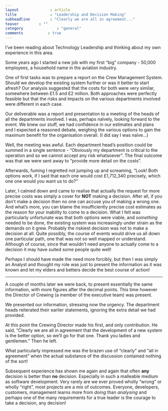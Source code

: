 ```yaml
---
layout              : article
title               : "Leadership and Decision Making"
subheadline         : "Clearly we are all in agreement..."
teaser         : ""
category               : "general"
comments           : true
---
```

I’ve been reading about Technology Leadership and thinking about my own experience in this area.

Some years ago I started a new job with my first “big” company - 50,000 employees, a household name in the aviation industry.

One of first tasks was to prepare a report on the Crew Management System. Should we develop the existing system further or was it better to start afresh? Our analysis suggested that the costs for both were very similar, somewhere between £1.5 and £2 million. Both approaches were perfectly feasible but that the risks and impacts on the various departments involved were different in each case.

Our deliverable was a report and presentation to a meeting of the heads of all the departments involved. I was, perhaps naïvely, looking forward to the event. We knew our stuff, we had confidence in our estimates and plans and I expected a reasoned debate, weighing the various options to gain the maximum benefit for the organisation overall. (I did say I was naïve…)

Well, the meeting was awful. Each department head’s position could be summed in a single sentence - “Obviously my department is critical to the operation and so we cannot accept any risk whatsoever”. The final outcome was that we were sent away to “provide more detail on the costs”.

Afterwards, fuming I regretted not jumping up and screaming, “Look! Both options work, if I said that each one would cost £1,712,340 precisely, which one one would you want us to do?"

Later, I calmed down and came to realise that actually the request for more precise costs was simply a cover for **NOT** making a decision. After all, if you don’t make a decision then no one can accuse you of making a wrong one. And what’s more, you can blame the insufficiently precise cost estimates as the reason for your inability to come to a decision. What I felt was particularly unfortunate was that both options were viable, and *something* needed to be done, the existing system was increasingly under strain as the demands on it grew. Probably the riskiest decision was not to make a decision at all. Quite possibly, the course of events would drive us all down one particular path, one that was not so well mapped or understand. Although of course, since that wouldn’t need anyone to actually come to a decision it may have suited some people quite well!

Perhaps I should have made the need more forcibly, but then I was simply an Analyst and thought my role was just to present the information as it was known and let my elders and betters decide the best course of action!

-------

A couple of months later we were back, to present essentially the same information, with more figures after the decimal points. This time however the Director of Crewing (a member of the executive team) was present.

We presented our information, stressing now the urgency. The department heads reiterated their earlier statements, ignoring the extra detail we had provided.

At this point the Crewing Director made his first, and only contribution. He said, “Clearly we are all in agreement that the development of a new system is the better option, so we’ll go for that one. Thank you ladies and gentlemen.” Then he left.

What particularly impressed me was the brazen use of “clearly” and “all in agreement” when the actual substance of the discussion contained nothing of the sort!

Subsequent experience has shown me again and again that often **any** decision is better than **no** decision. Especially in such a malleable medium as software development. Very rarely are we ever proved wholly “wrong” or wholly “right”, most projects are a mix of outcomes. Everyone, developers, customers, management learns more from  *doing* than *analysing* and perhaps one of the many requirements for a true leader is the courage to take a decision, any decision!